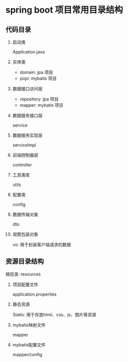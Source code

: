 # spring boot 项目常用目录结构

## 代码目录

1. 启动类

   Application.java

2. 实体类

   - domain: jpa 项目
   - pojo: mybatis 项目

3. 数据接口访问层

   - repository:  jpa 项目
   - mapper: mybatis 项目

4. 数据服务接口层

   service

5. 数据服务实现层

   serviceImpl

6. 前端控制器层

   controller

7. 工具类库

   utils

8. 配置类

   config

9. 数据传输对象

   dto

10. 视图包装对象

    vo: 用于封装客户端请求的数据



## 资源目录结构

根目录: resources

1. 项目配置文件

   application.properties

2. 静态资源

   Statis: 用于存放html、css、js、图片等资源

3. mybatis映射文件

   mapper

4. mybatis配置文件

   mapper/config